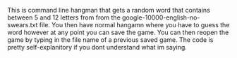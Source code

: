 This is command line hangman that gets a random word that contains between 5 and 12 letters from from the google-10000-english-no-swears.txt file.
You then have normal hangamn where you have to guess the word however at any point you can save the game.
You can then reopen the game by typing in the file name of a previous saved game.
The code is pretty self-explanitory if you dont understand what im saying.
